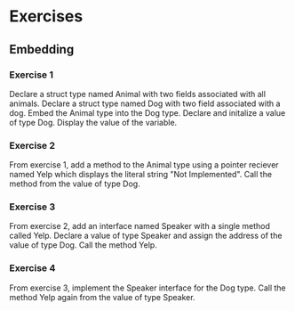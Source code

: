 # Exercises

## Embedding

### Exercise 1
Declare a struct type named Animal with two fields associated with all animals. Declare a struct type named Dog with two field associated with a dog. Embed the Animal type into the Dog type. Declare and initalize a value of type Dog. Display the value of the variable.

### Exercise 2
From exercise 1, add a method to the Animal type using a pointer reciever named Yelp which displays the literal string "Not Implemented". Call the method from the value of type Dog.

### Exercise 3
From exercise 2, add an interface named Speaker with a single method called Yelp. Declare a value of type Speaker and assign the address of the value of type Dog. Call the method Yelp.

### Exercise 4
From exercise 3, implement the Speaker interface for the Dog type. Call the method Yelp again from the value of type Speaker.